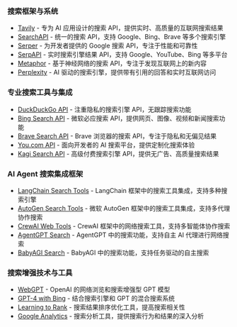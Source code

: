### 搜索框架与系统

* [Tavily](https://github.com/tavily-ai/tavily-python) - 专为 AI 应用设计的搜索 API，提供实时、高质量的互联网搜索结果
* [SearchAPI](https://github.com/zenserp/zenserp-python) - 统一的搜索 API，支持 Google、Bing、Brave 等多个搜索引擎
* [Serper](https://serper.dev/) - 为开发者提供的 Google 搜索 API，专注于性能和可靠性
* [SerpAPI](https://github.com/serpapi/serpapi-python) - 实时搜索引擎结果 API，支持 Google、YouTube、Bing 等多平台
* [Metaphor](https://github.com/exa-labs/exa-py) - 基于神经网络的搜索 API，专注于发现互联网上的新内容
* [Perplexity](https://www.perplexity.ai/) - AI 驱动的搜索引擎，提供带有引用的回答和实时互联网访问

### 专业搜索工具与集成

* [DuckDuckGo API](https://duckduckgo.com/) - 注重隐私的搜索引擎 API，无跟踪搜索功能
* [Bing Search API](https://www.bing.com/) - 微软必应搜索 API，提供网页、图像、视频和新闻搜索功能
* [Brave Search API](https://search.brave.com/) - Brave 浏览器的搜索 API，专注于隐私和无偏见结果
* [You.com API](https://you.com/) - 面向开发者的 AI 搜索平台，提供定制化搜索体验
* [Kagi Search API](https://kagi.com/) - 高级付费搜索引擎 API，提供无广告、高质量搜索结果

### AI Agent 搜索集成框架

* [LangChain Search Tools](https://github.com/langchain-ai/langchain) - LangChain 框架中的搜索工具集成，支持多种搜索引擎
* [AutoGen Search Tools](https://github.com/microsoft/autogen) - 微软 AutoGen 框架中的搜索工具集成，支持多代理协作搜索
* [CrewAI Web Tools](https://docs.crewai.com/concepts/tools) - CrewAI 框架中的网络搜索工具，支持多智能体协作搜索
* [AgentGPT Search](https://github.com/reworkd/agentgpt) - AgentGPT 中的搜索功能，支持自主 AI 代理进行网络搜索
* [BabyAGI Search](https://github.com/yoheinakajima/babyagi) - BabyAGI 中的搜索功能，支持任务驱动的自主搜索


### 搜索增强技术与工具

* [WebGPT](https://openai.com/index/webgpt/) - OpenAI 的网络浏览和搜索增强型 GPT 模型
* [GPT-4 with Bing](https://openai.com/index/gpt-4/) - 结合搜索引擎和 GPT 的混合搜索系统
* [Learning to Rank](https://github.com/microsoft/LightGBM/tree/master/examples/lambdarank) - 搜索结果排序优化工具，提高搜索相关性
* [Google Analytics](https://github.com/googleapis/google-api-python-client/tree/main/samples/analytics) - 搜索分析工具，提供搜索行为和结果的深入分析